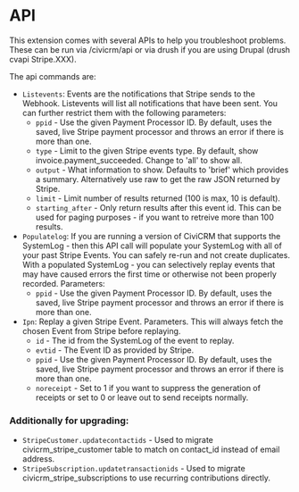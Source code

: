 # API
This extension comes with several APIs to help you troubleshoot problems. These can be run via /civicrm/api or via drush if you are using Drupal (drush cvapi Stripe.XXX).

The api commands are:

 * `Listevents`: Events are the notifications that Stripe sends to the Webhook. Listevents will list all notifications that have been sent. You can further restrict them with the following parameters:
   * `ppid` - Use the given Payment Processor ID. By default, uses the saved, live Stripe payment processor and throws an error if there is more than one.
   * `type` - Limit to the given Stripe events type. By default, show invoice.payment_succeeded. Change to 'all' to show all.
   * `output` - What information to show. Defaults to 'brief' which provides a summary. Alternatively use raw to get the raw JSON returned by Stripe.
   * `limit` - Limit number of results returned (100 is max, 10 is default).
   * `starting_after` - Only return results after this event id. This can be used for paging purposes - if you want to retreive more than 100 results.
 * `Populatelog`: If you are running a version of CiviCRM that supports the SystemLog - then this API call will populate your SystemLog with all of your past Stripe Events. You can safely re-run and not create duplicates. With a populated SystemLog - you can selectively replay events that may have caused errors the first time or otherwise not been properly recorded. Parameters:
   * `ppid` - Use the given Payment Processor ID. By default, uses the saved, live Stripe payment processor and throws an error if there is more than one.
 * `Ipn`: Replay a given Stripe Event. Parameters. This will always fetch the chosen Event from Stripe before replaying.
   * `id` - The id from the SystemLog of the event to replay.
   * `evtid` - The Event ID as provided by Stripe.
   * `ppid` - Use the given Payment Processor ID. By default, uses the saved, live Stripe payment processor and throws an error if there is more than one.
   * `noreceipt` - Set to 1 if you want to suppress the generation of receipts or set to 0 or leave out to send receipts normally.

### Additionally for upgrading:

* `StripeCustomer.updatecontactids` - Used to migrate civicrm_stripe_customer table to match on contact_id instead of email address.
* `StripeSubscription.updatetransactionids` - Used to migrate civicrm_stripe_subscriptions to use recurring contributions directly.